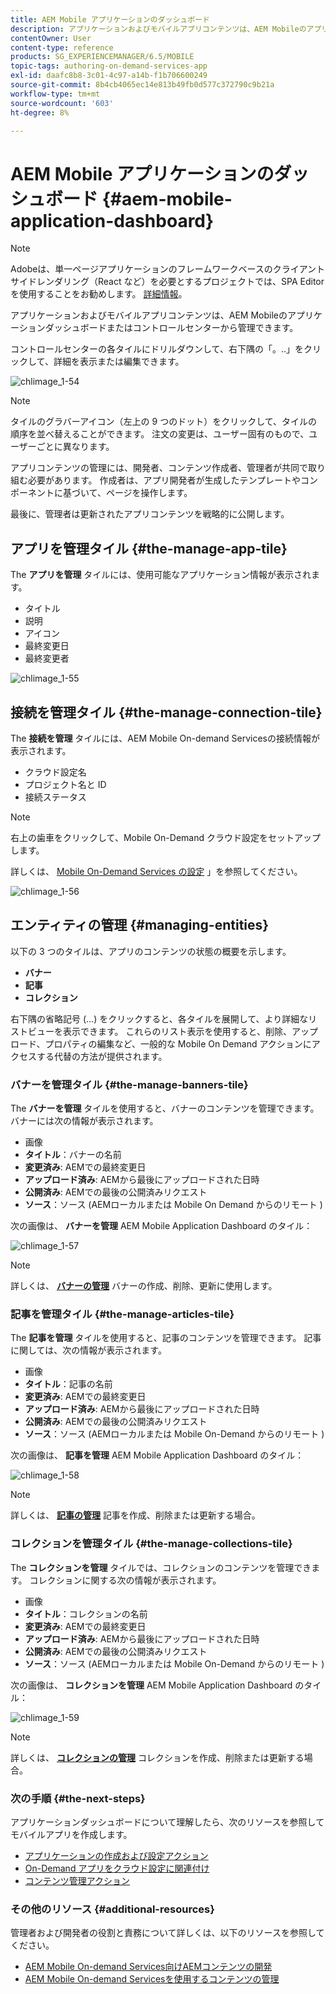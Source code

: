 ```yaml
---
title: AEM Mobile アプリケーションのダッシュボード
description: アプリケーションおよびモバイルアプリコンテンツは、AEM Mobileのアプリケーションダッシュボードまたはコントロールセンターから管理できます。 このページでは、この機能について詳しく見ていきます。
contentOwner: User
content-type: reference
products: SG_EXPERIENCEMANAGER/6.5/MOBILE
topic-tags: authoring-on-demand-services-app
exl-id: daafc8b8-3c01-4c97-a14b-f1b706600249
source-git-commit: 8b4cb4065ec14e813b49fb0d577c372790c9b21a
workflow-type: tm+mt
source-wordcount: '603'
ht-degree: 8%

---
```


# AEM Mobile アプリケーションのダッシュボード {#aem-mobile-application-dashboard}

>[!NOTE]
>
>Adobeは、単一ページアプリケーションのフレームワークベースのクライアントサイドレンダリング（React など）を必要とするプロジェクトでは、SPA Editor を使用することをお勧めします。 [詳細情報](/help/sites-developing/spa-overview.md)。

アプリケーションおよびモバイルアプリコンテンツは、AEM Mobileのアプリケーションダッシュボードまたはコントロールセンターから管理できます。

コントロールセンターの各タイルにドリルダウンして、右下隅の「。..」をクリックして、詳細を表示または編集できます。

![chlimage_1-54](assets/chlimage_1-54.png)

>[!NOTE]
>
>タイルのグラバーアイコン（左上の 9 つのドット）をクリックして、タイルの順序を並べ替えることができます。 注文の変更は、ユーザー固有のもので、ユーザーごとに異なります。

アプリコンテンツの管理には、開発者、コンテンツ作成者、管理者が共同で取り組む必要があります。 作成者は、アプリ開発者が生成したテンプレートやコンポーネントに基づいて、ページを操作します。

最後に、管理者は更新されたアプリコンテンツを戦略的に公開します。

## アプリを管理タイル {#the-manage-app-tile}

The **アプリを管理** タイルには、使用可能なアプリケーション情報が表示されます。

* タイトル
* 説明
* アイコン
* 最終変更日
* 最終変更者

![chlimage_1-55](assets/chlimage_1-55.png)

## 接続を管理タイル {#the-manage-connection-tile}

The **接続を管理** タイルには、AEM Mobile On-demand Servicesの接続情報が表示されます。

* クラウド設定名
* プロジェクト名と ID
* 接続ステータス

>[!NOTE]
>
>右上の歯車をクリックして、Mobile On-Demand クラウド設定をセットアップします。
>
>詳しくは、 [Mobile On-Demand Services の設定](/help/mobile/mobile-on-demand-associating-an-on-demand-app-to-cloud-configuration.md) 」を参照してください。

![chlimage_1-56](assets/chlimage_1-56.png)

## エンティティの管理 {#managing-entities}

以下の 3 つのタイルは、アプリのコンテンツの状態の概要を示します。

* **バナー**
* **記事**
* **コレクション**

右下隅の省略記号 (...) をクリックすると、各タイルを展開して、より詳細なリストビューを表示できます。 これらのリスト表示を使用すると、削除、アップロード、プロパティの編集など、一般的な Mobile On Demand アクションにアクセスする代替の方法が提供されます。

### バナーを管理タイル {#the-manage-banners-tile}

The **バナーを管理** タイルを使用すると、バナーのコンテンツを管理できます。 バナーには次の情報が表示されます。

* 画像
* **タイトル**：バナーの名前
* **変更済み**: AEMでの最終変更日
* **アップロード済み**: AEMから最後にアップロードされた日時
* **公開済み**: AEMでの最後の公開済みリクエスト
* **ソース**：ソース (AEMローカルまたは Mobile On Demand からのリモート )

次の画像は、 **バナーを管理** AEM Mobile Application Dashboard のタイル：

![chlimage_1-57](assets/chlimage_1-57.png)

>[!NOTE]
>
>詳しくは、 **[バナーの管理](/help/mobile/mobile-on-demand-managing-banners.md)** バナーの作成、削除、更新に使用します。

### 記事を管理タイル {#the-manage-articles-tile}

The **記事を管理** タイルを使用すると、記事のコンテンツを管理できます。 記事に関しては、次の情報が表示されます。

* 画像
* **タイトル**：記事の名前
* **変更済み**: AEMでの最終変更日
* **アップロード済み**: AEMから最後にアップロードされた日時
* **公開済み**: AEMでの最後の公開済みリクエスト
* **ソース**：ソース (AEMローカルまたは Mobile On-Demand からのリモート )

次の画像は、 **記事を管理** AEM Mobile Application Dashboard のタイル：

![chlimage_1-58](assets/chlimage_1-58.png)

>[!NOTE]
>
>詳しくは、 [**記事の管理**](/help/mobile/mobile-on-demand-managing-articles.md) 記事を作成、削除または更新する場合。

### コレクションを管理タイル {#the-manage-collections-tile}

The **コレクションを管理** タイルでは、コレクションのコンテンツを管理できます。 コレクションに関する次の情報が表示されます。

* 画像
* **タイトル**：コレクションの名前
* **変更済み**: AEMでの最終変更日
* **アップロード済み**: AEMから最後にアップロードされた日時
* **公開済み**: AEMでの最後の公開済みリクエスト
* **ソース**：ソース (AEMローカルまたは Mobile On-Demand からのリモート )

次の画像は、 **コレクションを管理** AEM Mobile Application Dashboard のタイル：

![chlimage_1-59](assets/chlimage_1-59.png)

>[!NOTE]
>
>詳しくは、 **[コレクションの管理](/help/mobile/mobile-on-demand-managing-collections.md)** コレクションを作成、削除または更新する場合。

### 次の手順 {#the-next-steps}

アプリケーションダッシュボードについて理解したら、次のリソースを参照してモバイルアプリを作成します。

* [アプリケーションの作成および設定アクション](/help/mobile/mobile-apps-ondemand-application-create-configure-action.md)
* [On-Demand アプリをクラウド設定に関連付け](/help/mobile/mobile-on-demand-associating-an-on-demand-app-to-cloud-configuration.md)
* [コンテンツ管理アクション](/help/mobile/mobile-apps-ondemand-manage-content-ondemand.md)

### その他のリソース {#additional-resources}

管理者および開発者の役割と責務について詳しくは、以下のリソースを参照してください。

* [AEM Mobile On-demand Services向けAEMコンテンツの開発](/help/mobile/aem-mobile-on-demand.md)
* [AEM Mobile On-demand Servicesを使用するコンテンツの管理](/help/mobile/aem-mobile.md)

